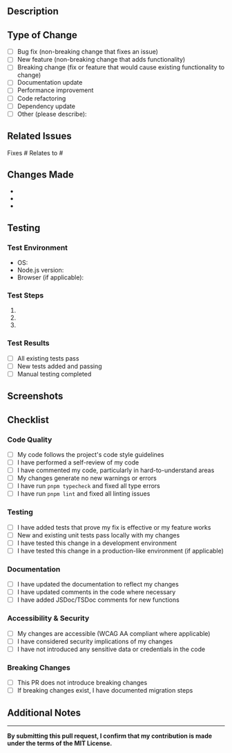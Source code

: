 ## Description

<!-- Provide a brief description of the changes in this PR -->

## Type of Change

<!-- Mark the relevant option with an "x" -->

- [ ] Bug fix (non-breaking change that fixes an issue)
- [ ] New feature (non-breaking change that adds functionality)
- [ ] Breaking change (fix or feature that would cause existing functionality to change)
- [ ] Documentation update
- [ ] Performance improvement
- [ ] Code refactoring
- [ ] Dependency update
- [ ] Other (please describe):

## Related Issues

<!-- Link to related issues using #issue_number -->

Fixes #
Relates to #

## Changes Made

<!-- Describe the changes in detail -->

-
-
-

## Testing

<!-- Describe the tests you ran and how to reproduce them -->

### Test Environment
- OS:
- Node.js version:
- Browser (if applicable):

### Test Steps
1.
2.
3.

### Test Results
- [ ] All existing tests pass
- [ ] New tests added and passing
- [ ] Manual testing completed

## Screenshots

<!-- If applicable, add screenshots to demonstrate the changes -->

## Checklist

<!-- Mark completed items with an "x" -->

### Code Quality
- [ ] My code follows the project's code style guidelines
- [ ] I have performed a self-review of my code
- [ ] I have commented my code, particularly in hard-to-understand areas
- [ ] My changes generate no new warnings or errors
- [ ] I have run `pnpm typecheck` and fixed all type errors
- [ ] I have run `pnpm lint` and fixed all linting issues

### Testing
- [ ] I have added tests that prove my fix is effective or my feature works
- [ ] New and existing unit tests pass locally with my changes
- [ ] I have tested this change in a development environment
- [ ] I have tested this change in a production-like environment (if applicable)

### Documentation
- [ ] I have updated the documentation to reflect my changes
- [ ] I have updated comments in the code where necessary
- [ ] I have added JSDoc/TSDoc comments for new functions

### Accessibility & Security
- [ ] My changes are accessible (WCAG AA compliant where applicable)
- [ ] I have considered security implications of my changes
- [ ] I have not introduced any sensitive data or credentials in the code

### Breaking Changes
- [ ] This PR does not introduce breaking changes
- [ ] If breaking changes exist, I have documented migration steps

## Additional Notes

<!-- Add any additional context or notes for reviewers -->

---

**By submitting this pull request, I confirm that my contribution is made under the terms of the MIT License.**

